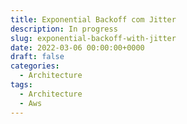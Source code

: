 ```yaml
---
title: Exponential Backoff com Jitter
description: In progress
slug: exponential-backoff-with-jitter
date: 2022-03-06 00:00:00+0000
draft: false
categories:
  - Architecture
tags:
  - Architecture
  - Aws
---
```

